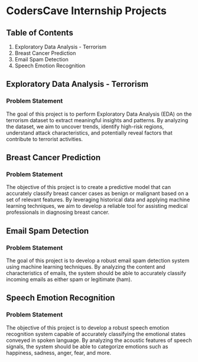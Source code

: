 # CodersCave Internship Projects

## Table of Contents

1. Exploratory Data Analysis - Terrorism
2. Breast Cancer Prediction
3. Email Spam Detection
4. Speech Emotion Recognition

## Exploratory Data Analysis - Terrorism

### Problem Statement
The goal of this project is to perform Exploratory Data Analysis (EDA) on the terrorism dataset to extract meaningful insights and patterns. By analyzing the dataset, we aim to uncover trends, identify high-risk regions, understand attack characteristics, and potentially reveal factors that contribute to terrorist activities.


## Breast Cancer Prediction

### Problem Statement
The objective of this project is to create a predictive model that can accurately classify breast cancer cases as benign or malignant based on a set of relevant features. By leveraging historical data and applying machine learning techniques, we aim to develop a reliable tool for assisting medical professionals in diagnosing breast cancer.



## Email Spam Detection

### Problem Statement
The goal of this project is to develop a robust email spam detection system using machine learning techniques. By analyzing the content and characteristics of emails, the system should be able to accurately classify incoming emails as either spam or legitimate (ham).



## Speech Emotion Recognition

### Problem Statement
The objective of this project is to develop a robust speech emotion recognition system capable of accurately classifying the emotional states conveyed in spoken language. By analyzing the acoustic features of speech signals, the system should be able to categorize emotions such as happiness, sadness, anger, fear, and more.



